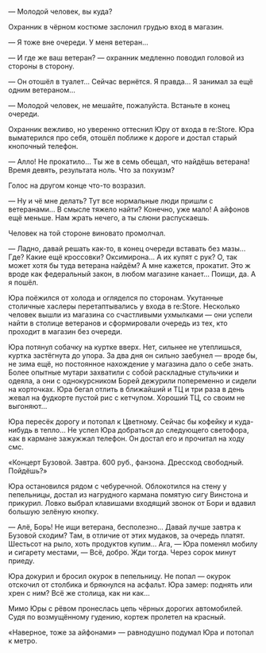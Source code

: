 — Молодой человек, вы куда?

Охранник в чёрном костюме заслонил грудью вход в магазин.

— Я тоже вне очереди. У меня ветеран…

— И где же ваш ветеран? — охранник медленно поводил головой из стороны в сторону.

— Он отошёл в туалет… Сейчас вернётся. Я правда… Я занимал за ещё одним ветераном…

— Молодой человек, не мешайте, пожалуйста. Встаньте в конец очереди.

Охранник вежливо, но уверенно оттеснил Юру от входа в re:Store. Юра выматерился про себя, отошёл поближе к дороге и достал старый кнопочный телефон.

— Алло! Не прокатило… Ты же в семь обещал, что найдёшь ветерана! Время девять, результата ноль. Что за похуизм?

Голос на другом конце что-то возразил.

— Ну и чё мне делать? Тут все нормальные люди пришли с ветеранами… В смысле тяжело найти? Конечно, уже мало! А айфонов ещё меньше. Нам жрать нечего, а ты слюни распускаешь.

Человек на той стороне виновато промолчал.

— Ладно, давай решать как-то, в конец очереди вставать без мазы… Где? Какие ещё кроссовки? Оксимирона… А их купят с рук? О, так может хотя бы туда ветерана найдём? А мне кажется, прокатит. Это ж вроде как федеральный закон, в любом магазине канает… Поищи, да. А я пошёл.

Юра поёжился от холода и огляделся по сторонам. Укутанные столичные хаслеры перетаптывались у входа в re:Store. Несколько человек вышли из магазина со счастливыми ухмылками — они успели найти в столице ветеранов и сформировали очередь из тех, кто проходит в магазин без очереди.

Юра потянул собачку на куртке вверх. Нет, сильнее не утеплишься, куртка застёгнута до упора. За два дня он сильно заебунел — вроде бы, не зима ещё, но постоянное нахождение у магазина дало о себе знать. Более опытные мутари захватили с собой раскладные стульчики и одеяла, а они с однокурсником Борей дежурили попеременно и сидели на корточках. Юра бегал отлить в ближайший и ТЦ и три раза в день жевал на фудкорте пустой рис с кетчупом. Хороший ТЦ, со своим не выгоняют…

Юра пересёк дорогу и потопал к Цветному. Сейчас бы кофейку и куда-нибудь в тепло… Не успел Юра добраться до следующего светофора, как в кармане зажужжал телефон. Он достал его и прочитал на ходу смс.

«Концерт Бузовой. Завтра. 600 руб., фанзона. Дресскод свободный. Пойдёшь?»

Юра остановился рядом с чебуречной. Облокотился на стену у пепельницы, достал из нагрудного кармана помятую сигу Винстона и прикурил. Ловко выбрал клавишами входящий звонок от Бори и вдавил большую зелёную кнопку.

— Алё, Борь! Не ищи ветерана, бесполезно… Давай лучше завтра к Бузовой сходим? Там, в отличие от этих мудаков, за очередь платят. Шестьсот на рыло, хоть продуктов купим… Ага, — Юра поменял мобилу и сигарету местами, — Всё, добро. Жди тогда. Через сорок минут приеду.

Юра докурил и бросил окурок в пепельницу. Не попал — окурок отскочил от столбика и брякнулся на асфальт. Юра замер: поднять или хрен с ним? Всё же столица, как ни как…

Мимо Юры с рёвом пронеслась цепь чёрных дорогих автомобилей. Судя по возмущённому гудению, кортеж пролетел на красный.

«Наверное, тоже за айфонами» — равнодушно подумал Юра и потопал к метро.